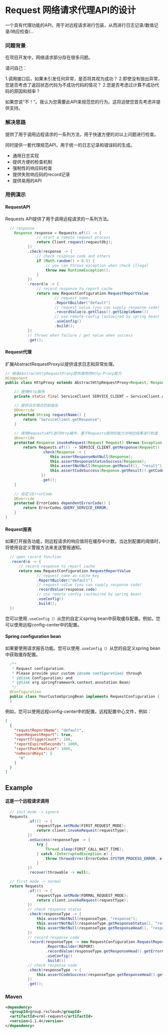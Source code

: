 # Request 网络请求代理API的设计

一个具有代理功能的API，用于对远程请求进行包装，从而进行日志记录/数值记录/响应检查/...

### 问题背景

在项目开发中，网络请求部分存在很多问题。

请问自己：

1.调用接口后，如果未引发任何异常，是否将其视为成功？
2.即使没有抛出异常，您是否考虑了返回状态代码为不成功代码的情况？ 
2.您是否考虑过计算不成功代码的原因和频率？

如果您说“不！”。我认为您需要此API来规范您的行为。这将迫使您首先考虑并提供支持。

### 解决思路

提供了用于调用远程请求的一系列方法，用于快速方便的对以上问题进行检查。

同时提供一套代理规范API，用于统一的日志记录和错误码的生成。

* 通用日志实现
* 提供方便的检查机制
* 强制性的响应码检查
* 提供失败响应码的record记录
* 提供易用的API
 
### 用例演示

#### RequestAPI

Requests API提供了用于调用远程请求的一系列方法。

```java
  // response
    Response response = Requests.of(() -> {
              // start a remote request process
              return Client.request(requestObj);
          })
          .check(response -> {
              // check response code and others
              if (Math.random() > 0.5) {
                  // you can throws exception when check illegal
                  throw new RuntimeException();
              }
          })
          .record(o -> {
              // record response to report cache
              return new RequestConfiguration.RequestReportValue
                      // request name
                      .ReportBuilder("default")
                      // request value (you can supply response code)
                      .recordValue(o.getClass().getSimpleName())
                      // use remote config (autowired by spring bean)
                      .useConfig()
                      .build();
          })
          // throws when failure / get value when success
          .get();
```

#### Request代理

扩展AbstractRequestProxy以提供请求日志和异常处理。

```java
// 继承AbstractHttpRequestProxy提供通用的Http-Proxy能力
@Component
public class HttpProxy extends AbstractHttpRequestProxy<Request, Response> {

    // 使用Http服务
    private static final ServiceClient SERVICE_CLIENT = ServiceClient.getInstance();

    // 提供日志埋点的前缀名
    @Override
    protected String requestName() {
        return "ServiceClient.getResponse";
    }
    
    // 使用RequestsAPI进行Http操作，基于Requests提供的能力对响应结果进行检查
    @Override
    protected Response invokeRequest(Request Request) throws Exception {
        return Requests.of(() -> SERVICE_CLIENT.getResponse(Request))
                .check(Response -> {
                    this.assertResponseNotNull(Response);
                    this.assertResponseStatusSuccess(Response);
                    this.assertNotNull(Response.getResult(), "result");
                    this.assertCodeSuccess(Response.getResult().getCode(), ErrorCodes.DEPENDENT_SERVICE_CODE_ERROR);
                })
                .get();
    }
    
    // 自定义ErrorCode
    @Override
    protected ErrorCodes dependentErrorCode() {
        return ErrorCodes.QUERY_SERVICE_ERROR;
    }
}
```

#### Request报表

如果打开报告功能，则远程请求的响应值将在缓存中计数。当达到配置的阈值时，将使用自定义警报方法来发送警报通知。

```java
  // open record function
  .record(o -> {
      // record response to report cache
      return new RequestConfiguration.RequestReportValue
              // request name as cache key
              .ReportBuilder("default")
              // request value (you can supply response code)
              .recordValue(response.code)
              // use remote config (autowired by spring bean)
              .useConfig()
              .build();
  })
```

您可以使用`.useConfig（）`从您的自定义spring bean中获取缓存配置。例如，您可以使用远程config-center中的配置。

#### Spring configuration bean
 
如果要使用请求报告功能。您可以使用`.useConfig（）`从您的自定义spring bean中获取缓存配置。

```java
  /**
   * Request configuration.
   * Please provide your custom {@code configuration} through
   * {@link Configuration} and
   * {@link org.springframework.context.annotation.Bean}
   */
  @Configuration
  public class YourCustomSpringBean implements RequestConfiguration {
  }
```

例如，您可以使用远程config-center中的配置。远程配置中心文件，例如：

```json
[
  {
    "requestReportName": "default",
    "openRequestReport": true,
    "reportTriggerCount": 100,
    "reportExpiredSeconds": 1000,
    "reportPoolMaxSize": 1000,
    "noRecordKeys": [
      "0"
    ]
  }
]
```

## Example

#### 这是一个远程请求调用

```java
  // init mode -> ignore
  Requests
          .of(() -> {
              requestType.setMode(FIRST_REQUEST_MODE);
              return client.invokeRequest(requestType);
          })
          .onSuccess(responseType -> {
              try {
                  Thread.sleep(FIRST_CALL_WAIT_TIME);
              } catch (InterruptedException e) {
                  throw throwsError(ErrorCodes.SYSTEM_PROCESS_ERROR, e);
              }
          })
          .recover(throwable -> null);

  // first mode -> normal
  return Requests
          .of(() -> {
              requestType.setMode(FORMAL_REQUEST_MODE);
              return client.invokeRequest(requestType);
          })
          // check response status
          .check(responseType -> {
              this.assertNotNull(responseType, "response");
              this.assertNotNull(responseType.getResponseStatus(), "responseStatus");
              this.assertNotNull(responseType.getResponseHead(), "responseHead");
          })
          // record response code
          .record(responseType -> new RequestConfiguration.RequestReportValue
                  .ReportBuilder(REPORT)
                  .recordValue(responseType.getResponseHead().getErrorCode())
                  .useConfig()
                  .build())
          // check response code
          .check(responseType -> {
              this.assertCodeSuccess(responseType.getResponseHead().getErrorCode(), ErrorCodes.DEPENDENT_SERVICE_CODE_ERROR);
          })
          .get();
``` 

### Maven

```xml
<dependency>
  <groupId>group.rxcloud</groupId>
  <artifactId>vrml-request</artifactId>
  <version>1.1.4</version>
</dependency>
```